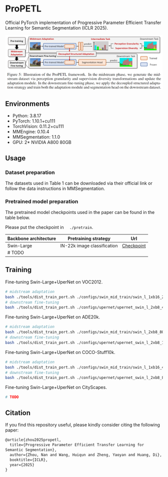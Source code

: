 # ProPETL
Official PyTorch implementation of Progressive Parameter Efficient Transfer Learning for Semantic Segmentation (ICLR 2025).

<img src="pipeline.png" style="zoom: 67%;" />



## Environments

* Python: 3.8.17
* PyTorch: 1.10.1+cu111
* TorchVision: 0.11.2+cu111
* MMEngine: 0.10.4
* MMSegmentation: 1.1.0
* GPU: 2* NVIDIA A800 80GB



## Usage


### Dataset preparation

The datasets used in Table 1 can be downloaded via their official link or follow the data instructions in MMSegmentation.

### Pretrained model preparation

The pretrained model checkpoints used in the paper can be found in the table below. 

Please put the checkpoint in ```  ./pretrain```.

| Backbone architecture | Pretraining strategy        |                             Url                              |
| --------------------- | --------------------------- | :----------------------------------------------------------: |
| Swin-Large            | IN-22k image classification | [Checkpoint](https://drive.google.com/file/d/1-PMLoi4cQfE19h7paAHqjYLcj4vNjIq0/view?usp=drive_link) |
| # TODO                |                             |                                                              |



## Training

Fine-tuning Swin-Large+UperNet on VOC2012. 

```bash
# midstream adaptation
bash ./tools/dist_train_port.sh ./configs/swin_mid_train/swin_l_1xb16_20k_voc-640x640_adaptformer_r24_global_cls.py 1 39990
# downstream fine-tuning
bash ./tools/dist_train_port.sh ./configs/upernet/upernet_swin_l_2xb8_40k_voc-640x640_adaptformer_r24_two_concat_G_cls_lr4.py 2 39990
```

Fine-tuning Swin-Large+UperNet on ADE20k. 

```bash
# midstream adaptation
bash ./tools/dist_train_port.sh ./configs/swin_mid_train/swin_l_2xb8_80k_ade-640x640_adaptformer_r24_global_cls.py 2 39990
# downstream fine-tuning
bash ./tools/dist_train_port.sh ./configs/upernet/upernet_swin_l_2xb8_160k_ade20k-640x640_adaptformer_r24_two_concat_G_cls_lr3e4_wd2e2.py 2 39990
```

Fine-tuning Swin-Large+UperNet on COCO-Stuff10k.

```bash
# midstream adaptation
bash ./tools/dist_train_port.sh ./configs/swin_mid_train/swin_l_1xb16_40k_coco-640x640_adaptformer_r48_global_cls.py 1 39990
# downstream fine-tuning
bash ./tools/dist_train_port.sh ./configs/upernet/upernet_swin_l_2xb8_80k_coco-640x640_adaptformer_r48_two_concat_G_cls_densetest.py 2 39990
```

Fine-tuning Swin-Large+UperNet on CityScapes.  

```bash
# TODO
```



## Citation

If you find this repository useful, please kindly consider citing the following paper:

```
@article{zhou2025propetl,
  title={Progressive Parameter Efficient Transfer Learning for Semantic Segmentation},
  author={Zhou, Nan and Wang, Huiqun and Zheng, Yaoyan and Huang, Di},
  booktitle={ICLR},
  year={2025}
}
```